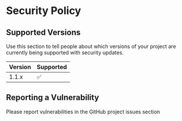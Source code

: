 # Security Policy

## Supported Versions

Use this section to tell people about which versions of your project are
currently being supported with security updates.

| Version | Supported          |
| ------- | ------------------ |
| 1.1.x   | :white_check_mark: |


## Reporting a Vulnerability
Please report vulnerabilities in the GitHub project issues section

